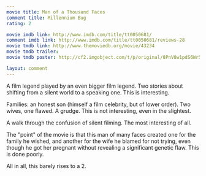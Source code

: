 ```yaml
---
movie title: Man of a Thousand Faces
comment title: Millennium Bug
rating: 2

movie imdb link: http://www.imdb.com/title/tt0050681/
comment imdb link: http://www.imdb.com/title/tt0050681/reviews-28
movie tmdb link: http://www.themoviedb.org/movie/43234
movie tmdb trailer: 
movie tmdb poster: http://cf2.imgobject.com/t/p/original/8PnV8w1pdS6Wr54RVIFxQRz2mrc.jpg

layout: comment
---
```


A film legend played by an even bigger film legend. Two stories about shifting from a silent world to a speaking one. This is interesting.

Families: an honest son (himself a film celebrity, but of lower order). Two wives, one flawed. A grudge. This is not interesting, even in the slightest.

A walk through the confusion of silent filming. The most interesting of all.

The "point" of the movie is that this man of many faces created one for the family he wished, and another for the wife he blamed for not trying, even though he got her pregnant without revealing a significant genetic flaw. This is done poorly.

All in all, this barely rises to a 2.